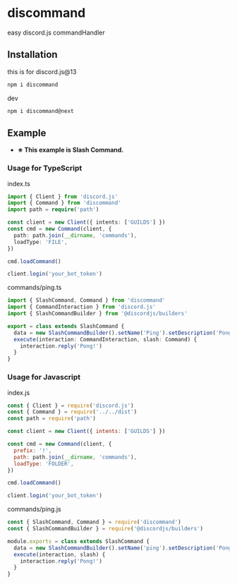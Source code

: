 # discommand

easy discord.js commandHandler

## Installation

this is for discord.js@13

```sh
npm i discommand
```

dev

```sh
npm i discommand@next
```

## Example

- **※ This example is Slash Command.**

### Usage for TypeScript

index.ts

```ts
import { Client } from 'discord.js'
import { Command } from 'discommand'
import path = require('path')

const client = new Client({ intents: ['GUILDS'] })
const cmd = new Command(client, {
  path: path.join(__dirname, 'commands'),
  loadType: 'FILE',
})

cmd.loadCommand()

client.login('your_bot_token')
```

commands/ping.ts

```ts
import { SlashCommand, Command } from 'discommand'
import { CommandInteraction } from 'discord.js'
import { SlashCommandBuilder } from '@discordjs/builders'

export = class extends SlashCommand {
  data = new SlashCommandBuilder().setName('Ping').setDescription('Pong!')
  execute(interaction: CommandInteraction, slash: Command) {
    interaction.reply('Pong!')
  }
}
```

### Usage for Javascript

index.js

```js
const { Client } = require('discord.js')
const { Command } = require('../../dist')
const path = require('path')

const client = new Client({ intents: ['GUILDS'] })

const cmd = new Command(client, {
  prefix: '!',
  path: path.join(__dirname, 'commands'),
  loadType: 'FOLDER',
})

cmd.loadCommand()

client.login('your_bot_token')
```

commands/ping.js

```js
const { SlashCommand, Command } = require('discommand')
const { SlashCommandBuilder } = require('@discordjs/builders')

module.exports = class extends SlashCommand {
  data = new SlashCommandBuilder().setName('ping').setDescription('Pong!')
  execute(interaction, slash) {
    interaction.reply('Pong!')
  }
}
```
